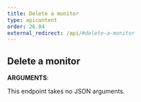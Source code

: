 ```yaml
---
title: Delete a monitor
type: apicontent
order: 26.04
external_redirect: /api/#delete-a-monitor
---
```


## Delete a monitor

**ARGUMENTS**:


This endpoint takes no JSON arguments.
